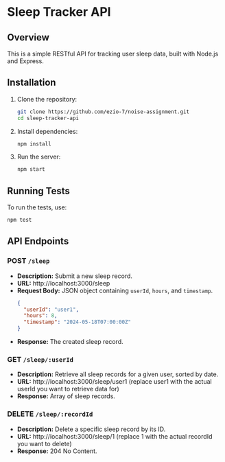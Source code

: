# Sleep Tracker API

## Overview
This is a simple RESTful API for tracking user sleep data, built with Node.js and Express.

## Installation

1. Clone the repository:
    ```sh
    git clone https://github.com/ezio-7/noise-assignment.git
    cd sleep-tracker-api
    ```

2. Install dependencies:
    ```sh
    npm install
    ```

3. Run the server:
    ```sh
    npm start
    ```

## Running Tests
To run the tests, use:
```sh
npm test
```

## API Endpoints

### POST `/sleep`
- **Description:** Submit a new sleep record.
- **URL:** http://localhost:3000/sleep
- **Request Body:** JSON object containing `userId`, `hours`, and `timestamp`.
    ```json
    {
      "userId": "user1",
      "hours": 8,
      "timestamp": "2024-05-18T07:00:00Z"
    }
    ```
- **Response:** The created sleep record.



### GET `/sleep/:userId`
- **Description:** Retrieve all sleep records for a given user, sorted by date.
- **URL:** http://localhost:3000/sleep/user1 (replace user1 with the actual userId you want to retrieve data for)
- **Response:** Array of sleep records.

### DELETE `/sleep/:recordId`
- **Description:** Delete a specific sleep record by its ID.
- **URL:** http://localhost:3000/sleep/1 (replace 1 with the actual recordId you want to delete)
- **Response:** 204 No Content.

